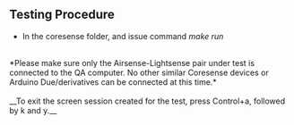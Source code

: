 <!--
waggle_topic=IGNORE
-->

## Testing Procedure
*  In the coresense folder, and issue command *make run* </br>
</br>
*Please make sure only the Airsense-Lightsense pair under test is connected to the QA computer. No other similar Coresense devices or Arduino Due/derivatives can be connected at this time.* </br>
</br>
__To exit the screen session created for the test, press Control+a, followed by k and y.__
